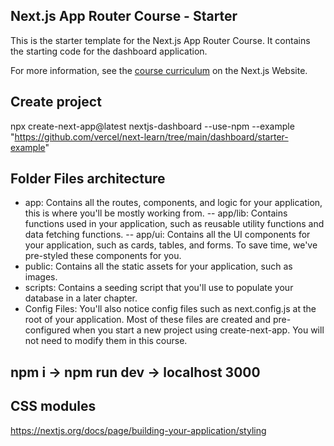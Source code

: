 ## Next.js App Router Course - Starter

This is the starter template for the Next.js App Router Course. It contains the starting code for the dashboard application.

For more information, see the [course curriculum](https://nextjs.org/learn) on the Next.js Website.

## Create project

npx create-next-app@latest nextjs-dashboard --use-npm --example "https://github.com/vercel/next-learn/tree/main/dashboard/starter-example"

## Folder Files architecture

- app: Contains all the routes, components, and logic for your application, this is where you'll be mostly working from.
  -- app/lib: Contains functions used in your application, such as reusable utility functions and data fetching functions.
  -- app/ui: Contains all the UI components for your application, such as cards, tables, and forms. To save time, we've pre-styled these components for you.
- public: Contains all the static assets for your application, such as images.
- scripts: Contains a seeding script that you'll use to populate your database in a later chapter.
- Config Files: You'll also notice config files such as next.config.js at the root of your application. Most of these files are created and pre-configured when you start a new project using create-next-app. You will not need to modify them in this course.

## npm i -> npm run dev -> localhost 3000

## CSS modules

https://nextjs.org/docs/page/building-your-application/styling
